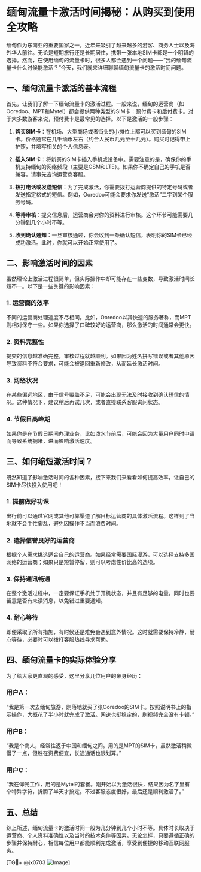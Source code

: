 # 缅甸流量卡激活时间揭秘：从购买到使用全攻略

缅甸作为东南亚的重要国家之一，近年来吸引了越来越多的游客、商务人士以及海外华人前往。无论是短期旅行还是长期居住，携带一张本地SIM卡都是一个明智的选择。然而，在使用缅甸的流量卡时，很多人都会遇到一个问题——“我的缅甸流量卡什么时候能激活？”今天，我们就来详细聊聊缅甸流量卡的激活时间问题。

## 一、缅甸流量卡激活的基本流程

首先，让我们了解一下缅甸流量卡的激活过程。一般来说，缅甸的运营商（如Ooredoo、MPT和Mytel）都会提供两种类型的SIM卡：预付费卡和后付费卡。对于大多数游客来说，预付费卡是最常见的选择。以下是激活的一般步骤：

1. **购买SIM卡**：在机场、大型商场或者街头的小摊位上都可以买到缅甸的SIM卡。价格通常在几千缅币左右（约合人民币几元至十几元）。购买时记得带上护照，并填写相关的个人信息表。
   
2. **插入SIM卡**：将新买的SIM卡插入手机或设备中。需要注意的是，确保你的手机支持缅甸的网络频段（主要是GSM和LTE）。如果你不确定自己的手机是否兼容，请事先咨询运营商客服。

3. **拨打电话或发送短信**：为了完成激活，你需要拨打运营商提供的特定号码或者发送指定格式的短信。例如，Ooredoo可能会要求你发送“激活”二字到某个服务号码。

4. **等待审核**：提交信息后，运营商会对你的资料进行审核。这个环节可能需要几分钟到几个小时不等。

5. **收到确认通知**：一旦审核通过，你会收到一条确认短信，表明你的SIM卡已经成功激活。此时，你就可以开始正常使用了。

## 二、影响激活时间的因素

虽然理论上激活过程很简单，但实际操作中却可能存在一些变数，导致激活时间长短不一。以下是一些关键的影响因素：

### 1. **运营商的效率**
不同的运营商处理速度不尽相同。比如，Ooredoo以其快速的服务著称，而MPT则相对保守一些。如果你选择了口碑较好的运营商，那么激活的时间通常会更快。

### 2. **资料完整性**
提交的信息越准确完整，审核过程就越顺利。如果因为姓名拼写错误或者其他原因导致资料不符合要求，可能会被退回重新修改，从而延长激活时间。

### 3. **网络状况**
在某些偏远地区，由于信号覆盖不足，可能会出现无法及时接收到确认短信的情况。这种情况下，建议稍后再试几次，或者直接联系客服询问状态。

### 4. **节假日高峰期**
如果你是在节假日期间办理业务，比如泼水节前后，可能会因为大量用户同时申请而导致系统拥堵，进而影响激活速度。

## 三、如何缩短激活时间？

既然知道了影响激活时间的各种因素，接下来我们来看看如何提高效率，让自己的SIM卡尽快投入使用吧！

### 1. **提前做好功课**
出行前可以通过官网或其他可靠渠道了解目标运营商的具体激活流程。这样到了当地就不会手忙脚乱，避免因操作不当而浪费时间。

### 2. **选择信誉良好的运营商**
根据个人需求挑选适合自己的运营商。如果经常需要国际漫游，可以选择支持多国网络的运营商；如果只是短暂停留，则可以考虑性价比高的选项。

### 3. **保持通讯畅通**
在整个激活过程中，一定要保证手机处于开机状态，并且有足够的电量。同时也要留意是否有未读消息，以免错过重要通知。

### 4. **耐心等待**
即便采取了所有措施，有时候还是难免会遇到意外情况。这时就需要保持冷静，耐心等待，必要时可以拨打客服热线寻求帮助。

## 四、缅甸流量卡的实际体验分享

为了给大家更直观的感受，这里分享几位用户的亲身经历：

### 用户A：
“我是第一次去缅甸旅游，刚落地就买了张Ooredoo的SIM卡。按照说明书上的指示操作，大概花了半小时就完成了激活。网速也挺稳定的，刷视频完全没有卡顿。”

### 用户B：
“我是个商人，经常往返于中国和缅甸之间。用的是MPT的SIM卡，虽然激活稍微慢了一点，但胜在资费便宜，长途通话也很划算。”

### 用户C：
“我在仰光工作，用的是Mytel的套餐。刚开始以为激活很快，结果因为名字里有个特殊字符，折腾了半天才搞定。不过客服态度很好，最后还是顺利激活了。”

## 五、总结

综上所述，缅甸流量卡的激活时间一般为几分钟到几个小时不等。具体时长取决于运营商、个人资料准确性以及当时的技术条件等因素。无论怎样，只要遵循正确的步骤并保持耐心，相信每位用户都能顺利完成激活，享受到便捷的移动互联网服务。

[TG💪+ @jx0703 ![Image](https://github.com/user-attachments/assets/dbca1d08-cadb-493c-b0ec-ad6f7a83f270)]